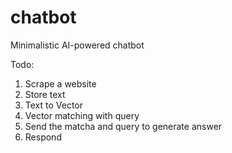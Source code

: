 # chatbot
Minimalistic AI-powered chatbot

Todo:
1. Scrape a website 
2. Store text
3. Text to Vector
4. Vector matching with query
5. Send the matcha and query to generate answer
6. Respond
